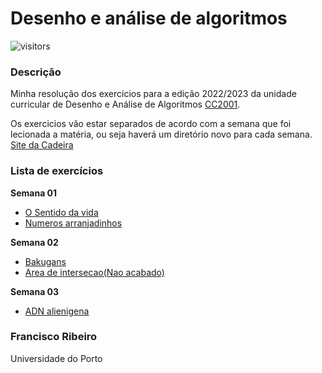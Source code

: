 # Desenho e análise de algoritmos
![visitors](https://visitor-badge.laobi.icu/badge?page_id=franciscoribeiro2003.DAA)
### Descrição
Minha resolução dos exercícios para a edição 2022/2023 da unidade curricular de Desenho e Análise de Algoritmos [CC2001](https://sigarra.up.pt/fcup/pt/UCURR_GERAL.FICHA_UC_VIEW?pv_ocorrencia_id=508301).

Os exercicios vão estar separados de acordo com a semana que foi lecionada a matéria, ou seja haverá um diretório novo para cada semana.
[Site da Cadeira](https://www.dcc.fc.up.pt/~pribeiro/aulas/daa2223/)

### Lista de exercícios
**Semana 01**
- [O Sentido da vida](https://github.com/franciscoribeiro2003/DAA/blob/main/Semana-01/DAA001)
- [Numeros arranjadinhos](https://github.com/franciscoribeiro2003/DAA/blob/main/Semana-01/DAA002/)

**Semana 02**
- [Bakugans](https://github.com/franciscoribeiro2003/DAA/blob/main/Semana-02/DAA005)
- [Area de intersecao(Nao acabado)](https://github.com/franciscoribeiro2003/DAA/tree/main/Semana-02/DAA006)

**Semana 03**
- [ADN alienigena](https://github.com/franciscoribeiro2003/DAA/tree/main/Semana-03/DAA009)

### Francisco Ribeiro
Universidade do Porto


